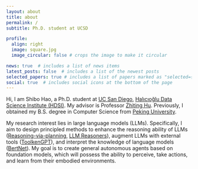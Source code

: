 ```yaml
---
layout: about
title: about
permalink: /
subtitle: Ph.D. student at UCSD

profile:
  align: right
  image: square.jpg
  image_circular: false # crops the image to make it circular

news: true  # includes a list of news items
latest_posts: false  # includes a list of the newest posts
selected_papers: true # includes a list of papers marked as "selected={true}"
social: true  # includes social icons at the bottom of the page
---
```


Hi, I am Shibo Hao, a Ph.D. student at <a href="https://ucsd.edu/">UC San Diego</a>, <a href='https://datascience.ucsd.edu/'>Halıcıoğlu Data Science Institute (HDSI)</a>. My advisor is Professor <a href='http://zhiting.ucsd.edu/'>Zhiting Hu</a>. Previously, I obtained my B.S. degree in Computer Science from <a href="https://english.pku.edu.cn/">Peking University</a>. 

My research interest lies in large language models (LLMs). Specifically, I aim to design principled methods to enhance the reasoning ability of LLMs (<a href="https://arxiv.org/abs/2305.14992">Reasoning-via-planning</a>, <a href="https://github.com/ber666/llm-reasoners/">LLM Reasoners</a>), augment LLMs with external tools (<a href="https://arxiv.org/abs/2305.11554">ToolkenGPT</a>), and interpret the knowledge of language models (<a href="https://arxiv.org/abs/2206.14268">BertNet</a>). My goal is to create general autonomous agents based on foundation models, which will possess the ability to perceive, take actions, and learn from their embodied environments.